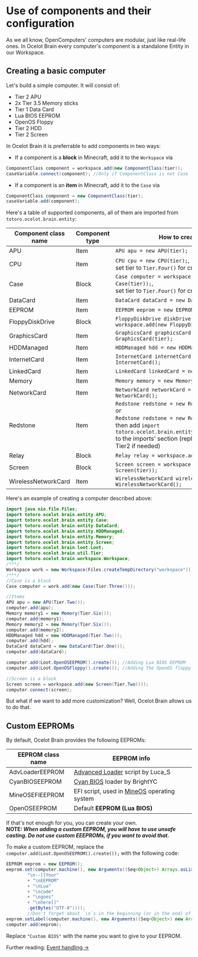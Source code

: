 # Use of components and their configuration

As we all know, OpenComputers' computers are modular, just like real-life ones. 
In Ocelot Brain every computer's component is a standalone Entity in our Workspace.  

## Creating a basic computer

Let's build a simple computer. It will consist of:
* Tier 2 APU
* 2x Tier 3.5 Memory sticks
* Tier 1 Data Card
* Lua BIOS EEPROM
* OpenOS Floppy
* Tier 2 HDD
* Tier 2 Screen

In Ocelot Brain it is preferrable to add components in two ways:
* If a component is a **block** in Minecraft, add it to the `Workspace` via 
```java
ComponentClass component = workspace.add(new ComponentClass(tier));
caseVariable.connect(component); //Only if ComponentClass is not Case
```
* If a component is an **item** in Minecraft, add it to the `Case` via 
```java
ComponentClass component = new ComponentClass(tier);
caseVariable.add(component);
```

Here's a table of supported components, all of them are imported from `totoro.ocelot.brain.entity`:  

| Component class name | Component type | How to create |
| --- | --- | --- |
| APU | Item | `APU apu = new APU(tier);` |
| CPU | Item | `CPU cpu = new CPU(tier);`,<br>set tier to `Tier.Four()` for creative CPU |
| Case | Block | `Case computer = workspace.add(new Case(tier));`,<br>set tier to `Tier.Four()` for creative Case |
| DataCard | Item | `DataCard dataCard = new DataCard(tier);` |
| EEPROM | Item | `EEPROM eeprom = new EEPROM();` |
| FloppyDiskDrive | Block | `FloppyDiskDrive diskDrive = workspace.add(new FloppyDiskDrive());` |
| GraphicsCard | Item | `GraphicsCard graphicsCard = new GraphicsCard(tier);` |
| HDDManaged | Item | `HDDManaged hdd = new HDDManaged(tier);` |
| InternetCard | Item | `InternetCard internetCard = new InternetCard();` |
| LinkedCard | Item | `LinkedCard linkedCard = new LinkedCard();` |
| Memory | Item | `Memory memory = new Memory(tier);` |
| NetworkCard | Item | `NetworkCard networkCard = new NetworkCard();` |
| Redstone | Item | `Redstone redstone = new Redstone.Tier1();`<br>or<br>`Redstone redstone = new Redstone.Tier2();`,<br> then add `import totoro.ocelot.brain.entity.Redstone.Tier1;` to the imports' section (replace Tier1 with Tier2 if needed) |
| Relay | Block | `Relay relay = workspace.add(new Relay());` |
| Screen | Block | `Screen screen = workspace.add(new Screen(tier));` |
| WirelessNetworkCard | Item | `WirelessNetworkCard wirelessNetwork = new WirelessNetworkCard();` |

Here's an example of creating a computer described above:
```java
import java.nio.file.Files;
import totoro.ocelot.brain.entity.APU;
import totoro.ocelot.brain.entity.Case;
import totoro.ocelot.brain.entity.DataCard;
import totoro.ocelot.brain.entity.HDDManaged;
import totoro.ocelot.brain.entity.Memory;
import totoro.ocelot.brain.entity.Screen;
import totoro.ocelot.brain.loot.Loot;
import totoro.ocelot.brain.util.Tier;
import totoro.ocelot.brain.workspace.Workspace;
/***/
Workspace work = new Workspace(Files.createTempDirectory("workspace"));
/***/
//Case is a block
Case computer = work.add(new Case(Tier.Three()));

//Items
APU apu = new APU(Tier.Two());
computer.add(apu);
Memory memory1 = new Memory(Tier.Six());
computer.add(memory1);
Memory memory2 = new Memory(Tier.Six());
computer.add(memory2);
HDDManaged hdd = new HDDManaged(Tier.Two());
computer.add(hdd);
DataCard dataCard = new DataCard(Tier.One());
computer.add(dataCard);

computer.add(Loot.OpenOSEEPROM().create()); //Adding Lua BIOS EEPROM
computer.add(Loot.OpenOSFloppy().create()); //Adding the OpenOS floppy

//Screen is a block
Screen screen = workspace.add(new Screen(Tier.Two()));
computer.connect(screen);
```

But what if we want to add more customization? Well, Ocelot Brain allows us to do that.

## Custom EEPROMs

By default, Ocelot Brain provides the following EEPROMs:  

| EEPROM class name | EEPROM info |
| --- | --- |
| AdvLoaderEEPROM | [Advanced Loader](https://oc.cil.li/topic/1707-advancedloader-better-bios/) script by Luca_S |
| CyanBIOSEEPROM | [Cyan BIOS](https://github.com/BrightYC/Cyan) loader by BrightYC |
| MineOSEFIEEPROM | EFI script, used in [MineOS](https://github.com/IgorTimofeev/MineOS) operating system |
| OpenOSEEPROM | Default **EEPROM (Lua BIOS)** |

If that's not enough for you, you can create your own.  
**NOTE: *When adding a custom EEPROM, you will have to use unsafe casting. Do not use custom EEEPROMs, if you want to avoid that.***

To make a custom EEPROM, replace the `computer.add(Loot.OpenOSEEPROM().create());` with the following code:
```java
EEPROM eeprom = new EEPROM();
eeprom.set(computer.machine(), new Arguments((Seq<Object>) Arrays.asList(
        "\n--[[Your"
        + "\nEEPROM"
        + "\nLua"
        + "\ncode"
        + "\ngoes"
        + "\nhere]]"
        .getBytes("UTF-8"))));
        //Don't forget about `\n`s in the beginning (or in the end) of every line
eeprom.setLabel(computer.machine(), new Arguments((Seq<Object>) new ArrayList<byte[]>(Arrays.asList("Custom BIOS".getBytes()))));
computer.add(eeprom);
```
Replace `"Custom BIOS"` with the name you want to give to your EEPROM.

Further reading: [Event handling ->](https://vladg24yt.github.io/Ocelot-Java-Wiki/en/event_handling)
